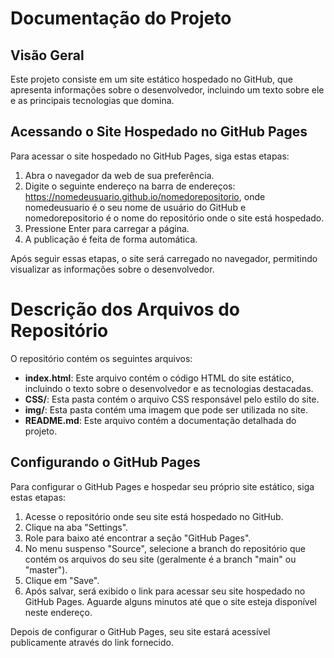# Documentação do Projeto

## Visão Geral

Este projeto consiste em um site estático hospedado no GitHub, que apresenta informações sobre o desenvolvedor, incluindo um texto sobre ele e as principais tecnologias que domina.

## Acessando o Site Hospedado no GitHub Pages

Para acessar o site hospedado no GitHub Pages, siga estas etapas:

1. Abra o navegador da web de sua preferência.
2. Digite o seguinte endereço na barra de endereços: https://nomedeusuario.github.io/nomedorepositorio, onde nomedeusuario é o seu nome de usuário do GitHub e nomedorepositorio é o nome do repositório onde o site está hospedado.
3. Pressione Enter para carregar a página.
4. A publicação é feita de forma automática.

Após seguir essas etapas, o site será carregado no navegador, permitindo visualizar as informações sobre o desenvolvedor.

# Descrição dos Arquivos do Repositório

O repositório contém os seguintes arquivos:

* **index.html**: Este arquivo contém o código HTML do site estático, incluindo o texto sobre o desenvolvedor e as tecnologias destacadas.
* **CSS/**: Esta pasta contém o arquivo CSS responsável pelo estilo do site.
* **img/**: Esta pasta contém uma imagem que pode ser utilizada no site.
* **README.md**: Este arquivo contém a documentação detalhada do projeto.

## Configurando o GitHub Pages

Para configurar o GitHub Pages e hospedar seu próprio site estático, siga estas etapas:

1. Acesse o repositório onde seu site está hospedado no GitHub.
2. Clique na aba "Settings".
3. Role para baixo até encontrar a seção "GitHub Pages".
4. No menu suspenso "Source", selecione a branch do repositório que contém os arquivos do seu site (geralmente é a branch "main" ou "master").
5. Clique em "Save".
6. Após salvar, será exibido o link para acessar seu site hospedado no GitHub Pages. Aguarde alguns minutos até que o site esteja disponível neste endereço.

Depois de configurar o GitHub Pages, seu site estará acessível publicamente através do link fornecido.

